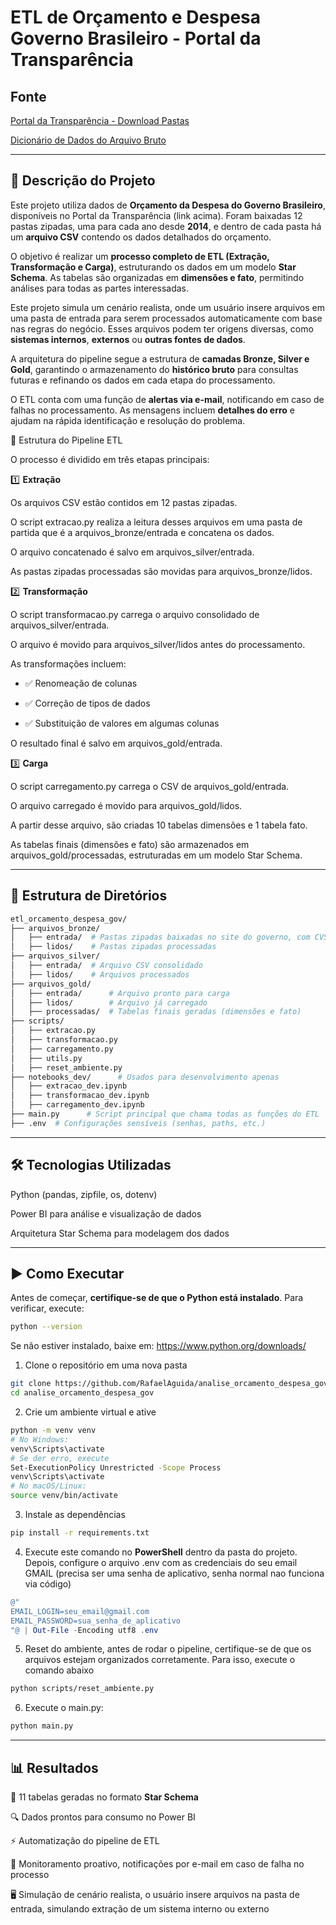 # ETL de Orçamento e Despesa Governo Brasileiro - Portal da Transparência

## Fonte

[Portal da Transparência - Download Pastas](https://portaldatransparencia.gov.br/download-de-dados/orcamento-despesa)

[Dicionário de Dados do Arquivo Bruto](https://portaldatransparencia.gov.br/pagina-interna/603417-dicionario-de-dados-orcamento-da-despesa)

---

## 📌 Descrição do Projeto

Este projeto utiliza dados de **Orçamento da Despesa do Governo Brasileiro**, disponíveis no Portal da Transparência (link acima). Foram baixadas 12 pastas zipadas, uma para cada ano desde **2014**, e dentro de cada pasta há um **arquivo CSV** contendo os dados detalhados do orçamento.

O objetivo é realizar um **processo completo de ETL (Extração, Transformação e Carga)**, estruturando os dados em um modelo **Star Schema**. As tabelas são organizadas em **dimensões e fato**, permitindo análises para todas as partes interessadas.

Este projeto simula um cenário realista, onde um usuário insere arquivos em uma pasta de entrada para serem processados automaticamente com base nas regras do negócio. Esses arquivos podem ter origens diversas, como **sistemas internos**, **externos** ou **outras fontes de dados**.

A arquitetura do pipeline segue a estrutura de **camadas Bronze, Silver e Gold**, garantindo o armazenamento do **histórico bruto** para consultas futuras e refinando os dados em cada etapa do processamento.

O ETL conta com uma função de **alertas via e-mail**, notificando em caso de falhas no processamento. As mensagens incluem **detalhes do erro** e ajudam na rápida identificação e resolução do problema.

🔄 Estrutura do Pipeline ETL

O processo é dividido em três etapas principais:

1️⃣ **Extração**

Os arquivos CSV estão contidos em 12 pastas zipadas.

O script extracao.py realiza a leitura desses arquivos em uma pasta de partida que é a arquivos_bronze/entrada e concatena os dados.

O arquivo concatenado é salvo em arquivos_silver/entrada.

As pastas zipadas processadas são movidas para arquivos_bronze/lidos.

2️⃣ **Transformação**

O script transformacao.py carrega o arquivo consolidado de arquivos_silver/entrada.

O arquivo é movido para arquivos_silver/lidos antes do processamento.

As transformações incluem:

- ✅ Renomeação de colunas

- ✅ Correção de tipos de dados

- ✅ Substituição de valores em algumas colunas

O resultado final é salvo em arquivos_gold/entrada.

3️⃣ **Carga**

O script carregamento.py carrega o CSV de arquivos_gold/entrada.

O arquivo carregado é movido para arquivos_gold/lidos.

A partir desse arquivo, são criadas 10 tabelas dimensões e 1 tabela fato.

As tabelas finais (dimensões e fato) são armazenados em arquivos_gold/processadas, estruturadas em um modelo Star Schema.

---

## 📂 Estrutura de Diretórios

```bash
etl_orcamento_despesa_gov/
├── arquivos_bronze/
│   ├── entrada/  # Pastas zipadas baixadas no site do governo, com CVS dentro de cada uma delas
│   ├── lidos/    # Pastas zipadas processadas
├── arquivos_silver/
│   ├── entrada/  # Arquivo CSV consolidado
│   ├── lidos/    # Arquivos processados
├── arquivos_gold/
│   ├── entrada/      # Arquivo pronto para carga
│   ├── lidos/        # Arquivo já carregado
│   ├── processadas/  # Tabelas finais geradas (dimensões e fato)
├── scripts/          
│   ├── extracao.py      
│   ├── transformacao.py
│   ├── carregamento.py
│   ├── utils.py
│   ├── reset_ambiente.py
├── notebooks_dev/      # Usados para desenvolvimento apenas
│   ├── extracao_dev.ipynb
│   ├── transformacao_dev.ipynb
│   ├── carregamento_dev.ipynb
├── main.py      # Script principal que chama todas as funções do ETL
├── .env  # Configurações sensíveis (senhas, paths, etc.)
```

---

## 🛠 Tecnologias Utilizadas

Python (pandas, zipfile, os, dotenv)

Power BI para análise e visualização de dados

Arquitetura Star Schema para modelagem dos dados

---

## ▶️ Como Executar

Antes de começar, **certifique-se de que o Python está instalado**. Para verificar, execute:  
```bash
python --version
```
Se não estiver instalado, baixe em: https://www.python.org/downloads/

1. Clone o repositório em uma nova pasta

```bash
git clone https://github.com/RafaelAguida/analise_orcamento_despesa_gov.git
cd analise_orcamento_despesa_gov
```

2. Crie um ambiente virtual e ative

```bash
python -m venv venv
# No Windows:
venv\Scripts\activate
# Se der erro, execute
Set-ExecutionPolicy Unrestricted -Scope Process
venv\Scripts\activate
# No macOS/Linux:
source venv/bin/activate
```

3. Instale as dependências

```bash
pip install -r requirements.txt
```

4. Execute este comando no **PowerShell** dentro da pasta do projeto. Depois, configure o arquivo .env com as credenciais do seu email GMAIL (precisa ser uma senha de aplicativo, senha normal nao funciona via código)

```powershell
@"
EMAIL_LOGIN=seu_email@gmail.com
EMAIL_PASSWORD=sua_senha_de_aplicativo
"@ | Out-File -Encoding utf8 .env
```

5. Reset do ambiente, antes de rodar o pipeline, certifique-se de que os arquivos estejam organizados corretamente. Para isso, execute o comando abaixo

```bash
python scripts/reset_ambiente.py
```

6. Execute o main.py:

```bash
python main.py
```

---

## 📊 Resultados

🚀 11 tabelas geradas no formato **Star Schema**

🔍 Dados prontos para consumo no Power BI

⚡ Automatização do pipeline de ETL

📩 Monitoramento proativo, notificações por e-mail em caso de falha no processo

🖥️ Simulação de cenário realista, o usuário insere arquivos na pasta de entrada, simulando extração de um sistema interno ou externo
